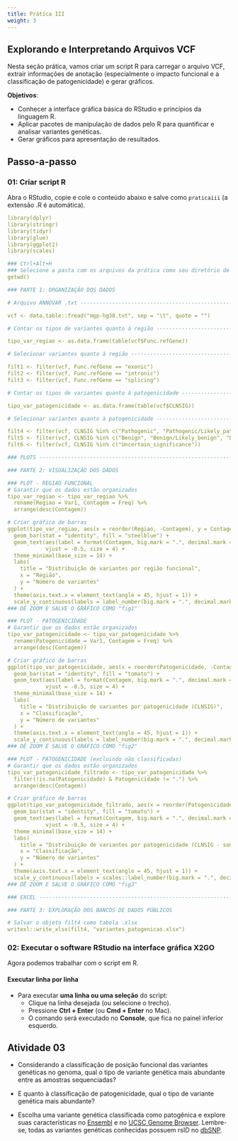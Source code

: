 ```yaml
---
title: Prática III
weight: 3
---
```


## Explorando e Interpretando Arquivos VCF

Nesta seção prática, vamos criar um script R para carregar o arquivo VCF, extrair informações de anotação (especialmente o impacto funcional e a classificação de patogenicidade) e gerar gráficos.


**Objetivos**:

- Conhecer a interface gráfica básica do RStudio e princípios da linguagem R.
- Aplicar pacotes de manipulação de dados pelo R para quantificar e analisar variantes genéticas.
- Gerar gráficos para apresentação de resultados.


## Passo-a-passo

### 01: Criar script R

Abra o RStudio, copie e cole o conteúdo abaixo e salve como `praticaiii` (a extensão .R é automática).

```yaml
library(dplyr)
library(stringr)
library(tidyr)
library(glue)
library(ggplot2)
library(scales)

### Ctrl+Alt+H
### Selecione a pasta com os arquivos da prática como seu diretório de trabalho
getwd()

### PARTE 1: ORGANIZAÇÃO DOS DADOS

# Arquivo ANNOVAR .txt ---------------------------------------------------------

vcf <- data.table::fread("mgp-hg38.txt", sep = "\t", quote = "")

# Contar os tipos de variantes quanto à região ---------------------------------

tipo_var_regiao <- as.data.frame(table(vcf$Func.refGene))

# Selecionar variantes quanto à região -----------------------------------------

filt1 <- filter(vcf, Func.refGene == "exonic")
filt2 <- filter(vcf, Func.refGene == "intronic")
filt3 <- filter(vcf, Func.refGene == "splicing")

# Contar os tipos de variantes quanto à patogenicidade -------------------------

tipo_var_patogenicidade <- as.data.frame(table(vcf$CLNSIG))

# Selecionar variantes quanto à patogenicidade ---------------------------------

filt4 <- filter(vcf, CLNSIG %in% c("Pathogenic", "Pathogenic/Likely_pathogenic", "Pathogenic/Likely_pathogenic/Pathogenic,_low_penetrance", "Pathogenic/Likely_pathogenic/Pathogenic,_low_penetrance|other", "Pathogenic/Pathogenic,_low_penetrance|other", "Likely_pathogenic"))
filt5 <- filter(vcf, CLNSIG %in% c("Benign", "Benign/Likely_benign", "Likely_benign"))
filt6 <- filter(vcf, CLNSIG %in% c("Uncertain_significance"))

### PLOTS ----------------------------------------------------------------------

### PARTE 2: VISUALIZAÇÃO DOS DADOS

### PLOT - REGIAO FUNCIONAL
# Garantir que os dados estão organizados
tipo_var_regiao <- tipo_var_regiao %>%
  rename(Regiao = Var1, Contagem = Freq) %>%
  arrange(desc(Contagem))

# Criar gráfico de barras
ggplot(tipo_var_regiao, aes(x = reorder(Regiao, -Contagem), y = Contagem)) +
  geom_bar(stat = "identity", fill = "steelblue") +
  geom_text(aes(label = format(Contagem, big.mark = ".", decimal.mark = ",")), 
            vjust = -0.5, size = 4) +
  theme_minimal(base_size = 14) +
  labs(
    title = "Distribuição de variantes por região funcional",
    x = "Região",
    y = "Número de variantes"
  ) +
  theme(axis.text.x = element_text(angle = 45, hjust = 1)) +
  scale_y_continuous(labels = label_number(big.mark = ".", decimal.mark = ","))
### DÊ ZOOM E SALVE O GRÁFICO COMO "fig1"

### PLOT - PATOGENICIDADE
# Garantir que os dados estão organizados
tipo_var_patogenicidade <- tipo_var_patogenicidade %>%
  rename(Patogenicidade = Var1, Contagem = Freq) %>%
  arrange(desc(Contagem))

# Criar gráfico de barras
ggplot(tipo_var_patogenicidade, aes(x = reorder(Patogenicidade, -Contagem), y = Contagem)) +
  geom_bar(stat = "identity", fill = "tomato") +
  geom_text(aes(label = format(Contagem, big.mark = ".", decimal.mark = ",")), 
            vjust = -0.5, size = 4) +
  theme_minimal(base_size = 14) +
  labs(
    title = "Distribuição de variantes por patogenicidade (CLNSIG)",
    x = "Classificação",
    y = "Número de variantes"
  ) +
  theme(axis.text.x = element_text(angle = 45, hjust = 1)) +
  scale_y_continuous(labels = label_number(big.mark = ".", decimal.mark = ","))
### DÊ ZOOM E SALVE O GRÁFICO COMO "fig2"

### PLOT - PATOGENICIDADE (excluindo não classificadas)
# Garantir que os dados estão organizados
tipo_var_patogenicidade_filtrado <- tipo_var_patogenicidade %>%
  filter(!is.na(Patogenicidade) & Patogenicidade != ".") %>%
  arrange(desc(Contagem))

# Criar gráfico de barras
ggplot(tipo_var_patogenicidade_filtrado, aes(x = reorder(Patogenicidade, -Contagem), y = Contagem)) +
  geom_bar(stat = "identity", fill = "tomato") +
  geom_text(aes(label = format(Contagem, big.mark = ".", decimal.mark = ",")), 
            vjust = -0.5, size = 4) +
  theme_minimal(base_size = 14) +
  labs(
    title = "Distribuição de variantes por patogenicidade (CLNSIG - somente classificadas)",
    x = "Classificação",
    y = "Número de variantes"
  ) +
  theme(axis.text.x = element_text(angle = 45, hjust = 1)) +
  scale_y_continuous(labels = scales::label_number(big.mark = ".", decimal.mark = ","))
### DÊ ZOOM E SALVE O GRÁFICO COMO "fig3"

### EXCEL ----------------------------------------------------------------------

### PARTE 3: EXPLORAÇÃO DOS BANCOS DE DADOS PÚBLICOS

# Salvar o objeto filt4 como tabela .xlsx
writexl::write_xlsx(filt4, "variantes_patogenicas.xlsx")

```

### 02: Executar o software RStudio na interface gráfica X2GO

Agora podemos trabalhar com o script em R.

#### Executar linha por linha
- Para executar **uma linha ou uma seleção** do script:
  - Clique na linha desejada (ou selecione o trecho).
  - Pressione **Ctrl + Enter** (ou **Cmd + Enter** no Mac).
  - O comando será executado no **Console**, que fica no painel inferior esquerdo.

## Atividade 03

- Considerando a classificação de posição funcional das variantes genéticas no genoma, qual o tipo de variante genética mais abundante entre as amostras sequenciadas?

- E quanto à classificação de patogenicidade, qual o tipo de variante genética mais abundante?

- Escolha uma variante genética classificada como patogênica e explore suas características no [Ensembl](https://www.ensembl.org/index.html) e no [UCSC Genome Browser](https://genome.ucsc.edu/). Lembre-se, todas as variantes genéticas conhecidas possuem rsID no [dbSNP](https://www.ncbi.nlm.nih.gov/snp/).